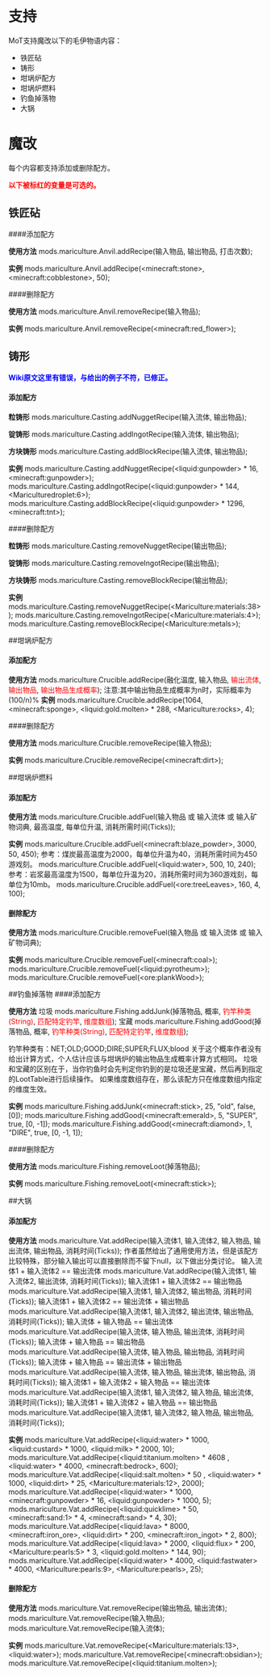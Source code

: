 # 支持

MoT支持魔改以下的毛伊物语内容：

- 铁匠砧
- 铸形
- 坩埚炉配方
- 坩埚炉燃料
- 钓鱼掉落物
- 大锅

# 魔改

每个内容都支持添加或删除配方。

<font color=#FF0000>**以下被标红的变量是可选的。**</font>

## 铁匠砧

####添加配方

**使用方法**
mods.mariculture.Anvil.addRecipe(输入物品, 输出物品, 打击次数);

**实例**
mods.mariculture.Anvil.addRecipe(\<minecraft:stone>, \<minecraft:cobblestone>, 50);

####删除配方

**使用方法**
mods.mariculture.Anvil.removeRecipe(输入物品);

**实例**
mods.mariculture.Anvil.removeRecipe(\<minecraft:red_flower>);

## 铸形

<font color=#0000FF>**Wiki原文这里有错误，与给出的例子不符，已修正。**</font>

#### 添加配方

**粒铸形**
mods.mariculture.Casting.addNuggetRecipe(输入流体, 输出物品);

**锭铸形**
mods.mariculture.Casting.addIngotRecipe(输入流体, 输出物品);

**方块铸形**
mods.mariculture.Casting.addBlockRecipe(输入流体, 输出物品);

**实例**
mods.mariculture.Casting.addNuggetRecipe(\<liquid:gunpowder> * 16, \<minecraft:gunpowder>);
mods.mariculture.Casting.addIngotRecipe(\<liquid:gunpowder> * 144, \<Mariculturedroplet:6>);
mods.mariculture.Casting.addBlockRecipe(\<liquid:gunpowder> * 1296, \<minecraft:tnt>);

####删除配方

**粒铸形**
mods.mariculture.Casting.removeNuggetRecipe(输出物品);

**锭铸形**
mods.mariculture.Casting.removeIngotRecipe(输出物品);

**方块铸形**
mods.mariculture.Casting.removeBlockRecipe(输出物品);

**实例**
mods.mariculture.Casting.removeNuggetRecipe(\<Mariculture:materials:38>);
mods.mariculture.Casting.removeIngotRecipe(\<Mariculture:materials:4>);
mods.mariculture.Casting.removeBlockRecipe(\<Mariculture:metals>);

##坩埚炉配方
#### 添加配方

**使用方法**
mods.mariculture.Crucible.addRecipe(融化温度, 输入物品, <font color=#FF0000>输出流体</font>, <font color=#FF0000>输出物品</font>, <font color=#FF0000>输出物品生成概率</font>);
注意:其中输出物品生成概率为n时，实际概率为(100/n)%
**实例**
mods.mariculture.Crucible.addRecipe(1064, \<minecraft:sponge>, \<liquid:gold.molten> * 288, \<Mariculture:rocks>, 4);

####删除配方

**使用方法**
mods.mariculture.Crucible.removeRecipe(输入物品);

**实例**
mods.mariculture.Crucible.removeRecipe(\<minecraft:dirt>);

##坩埚炉燃料

#### 添加配方

**使用方法**
mods.mariculture.Crucible.addFuel(输入物品 或 输入流体 或 输入矿物词典, 最高温度, 每单位升温, 消耗所需时间(Ticks));

**实例**
mods.mariculture.Crucible.addFuel(\<minecraft:blaze_powder>, 3000, 50, 450); 
参考：煤炭最高温度为2000，每单位升温为40，消耗所需时间为450游戏刻。
mods.mariculture.Crucible.addFuel(\<liquid:water>, 500, 10, 240); 
参考：岩浆最高温度为1500，每单位升温为20，消耗所需时间为360游戏刻，每单位为10mb。
mods.mariculture.Crucible.addFuel(\<ore:treeLeaves>, 160, 4, 100);

#### 删除配方

**使用方法**
mods.mariculture.Crucible.removeFuel(输入物品 或 输入流体 或 输入矿物词典);

**实例**
mods.mariculture.Crucible.removeFuel(\<minecraft:coal>);
mods.mariculture.Crucible.removeFuel(\<liquid:pyrotheum>);
mods.mariculture.Crucible.removeFuel(\<ore:plankWood>);

##钓鱼掉落物
####添加配方

**使用方法**
垃圾
mods.mariculture.Fishing.addJunk(掉落物品, 概率, <font color=#FF0000>钓竿种类(String)</font>, <font color=#FF0000>匹配特定钓竿</font>, <font color=#FF0000>维度数组</font>);
宝藏
mods.mariculture.Fishing.addGood(掉落物品, 概率, <font color=#FF0000>钓竿种类(String)</font>, <font color=#FF0000>匹配特定钓竿</font>, <font color=#FF0000>维度数组</font>);

钓竿种类有：NET;OLD;GOOD;DIRE;SUPER;FLUX;blood
关于这个概率作者没有给出计算方式，个人估计应该与坩埚炉的输出物品生成概率计算方式相同。
垃圾和宝藏的区别在于，当你钓鱼时会先判定你钓到的是垃圾还是宝藏，然后再到指定的LootTable进行后续操作。
如果维度数组存在，那么该配方只在维度数组内指定的维度生效。

**实例**
mods.mariculture.Fishing.addJunk(\<minecraft:stick>, 25, "old", false, [0]);
mods.mariculture.Fishing.addGood(\<minecraft:emerald>, 5, "SUPER", true, [0, -1]);
mods.mariculture.Fishing.addGood(\<minecraft:diamond>, 1, "DIRE", true, [0, -1, 1]);

####删除配方

**使用方法**
mods.mariculture.Fishing.removeLoot(掉落物品);

**实例**
mods.mariculture.Fishing.removeLoot(\<minecraft:stick>);

##大锅
#### 添加配方

**使用方法**
mods.mariculture.Vat.addRecipe(输入流体1, 输入流体2, 输入物品, 输出流体, 输出物品, 消耗时间(Ticks));
作者虽然给出了通用使用方法，但是该配方比较特殊，部分输入输出可以直接删除而不留下null，以下做出分类讨论。
输入流体1 + 输入流体2 == 输出流体
mods.mariculture.Vat.addRecipe(输入流体1, 输入流体2, 输出流体, 消耗时间(Ticks));
输入流体1 + 输入流体2 == 输出物品
mods.mariculture.Vat.addRecipe(输入流体1, 输入流体2, 输出物品, 消耗时间(Ticks));
输入流体1 + 输入流体2 == 输出流体 + 输出物品
mods.mariculture.Vat.addRecipe(输入流体1, 输入流体2, 输出流体, 输出物品, 消耗时间(Ticks));
输入流体 + 输入物品 == 输出流体
mods.mariculture.Vat.addRecipe(输入流体, 输入物品, 输出流体, 消耗时间(Ticks));
输入流体  + 输入物品 == 输出物品
mods.mariculture.Vat.addRecipe(输入流体, 输入物品, 输出物品, 消耗时间(Ticks));
输入流体 + 输入物品 == 输出流体 + 输出物品
mods.mariculture.Vat.addRecipe(输入流体, 输入物品, 输出流体, 输出物品, 消耗时间(Ticks));
输入流体1 + 输入流体2 + 输入物品 == 输出流体
mods.mariculture.Vat.addRecipe(输入流体1, 输入流体2, 输入物品, 输出流体, 消耗时间(Ticks));
输入流体1 + 输入流体2 + 输入物品 == 输出物品
mods.mariculture.Vat.addRecipe(输入流体1, 输入流体2, 输入物品, 输出物品, 消耗时间(Ticks));

**实例**
mods.mariculture.Vat.addRecipe(\<liquid:water> * 1000, \<liquid:custard> * 1000, \<liquid:milk> * 2000, 10); 
mods.mariculture.Vat.addRecipe(\<liquid:titanium.molten> * 4608 , \<liquid:water> * 4000, \<minecraft:bedrock>, 600);
mods.mariculture.Vat.addRecipe(\<liquid:salt.molten> * 50 , \<liquid:water> * 1000, \<liquid:dirt> * 25, \<Mariculture:materials:12>, 2000);
mods.mariculture.Vat.addRecipe(\<liquid:water> * 1000, \<minecraft:gunpowder> * 16, \<liquid:gunpowder> * 1000, 5);
mods.mariculture.Vat.addRecipe(\<liquid:quicklime> * 50, \<minecraft:sand:1> * 4, \<minecraft:sand> * 4, 30);
mods.mariculture.Vat.addRecipe(\<liquid:lava> * 8000, \<minecraft:iron_ore>, \<liquid:dirt> * 200, \<minecraft:iron_ingot> * 2, 800);
mods.mariculture.Vat.addRecipe(\<liquid:lava> * 2000, \<liquid:flux> * 200, \<Mariculture:pearls:5> * 3, \<liquid:gold.molten> * 144, 90);
mods.mariculture.Vat.addRecipe(\<liquid:water> * 4000, \<liquid:fastwater> * 4000, \<Mariculture:pearls:9>, \<Mariculture:pearls>, 25);

#### 删除配方

**使用方法**
mods.mariculture.Vat.removeRecipe(输出物品, 输出流体);
mods.mariculture.Vat.removeRecipe(输入物品);
mods.mariculture.Vat.removeRecipe(输入流体);

**实例**
mods.mariculture.Vat.removeRecipe(\<Mariculture:materials:13>, \<liquid:water>);
mods.mariculture.Vat.removeRecipe(\<minecraft:obsidian>);
mods.mariculture.Vat.removeRecipe(\<liquid:titanium.molten>);
